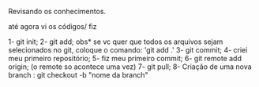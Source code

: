 Revisando os conhecimentos.

até agora vi os códigos/ fiz 

1- git init;
2- git add;
obs* se vc quer que todos os arquivos sejam selecionados no git, coloque o comando: 'git add .'
3- git commit; 
4- criei meu primeiro repositório;
5- fiz meu primeiro  commit;
6- git remote add origin; (o remote so acontece uma vez)
7- git pull;
8- Criação de uma nova branch : git checkout -b "nome da branch"